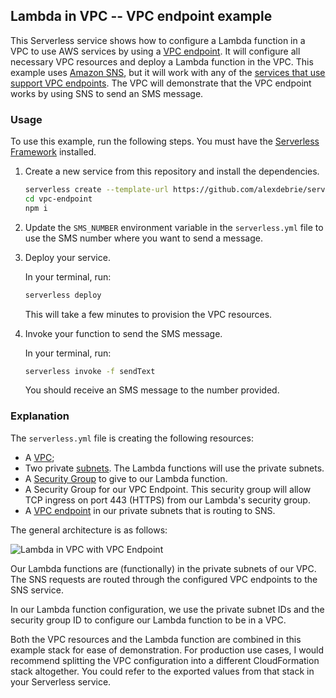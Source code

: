 ## Lambda in VPC -- VPC endpoint example

This Serverless service shows how to configure a Lambda function in a VPC to use AWS services by using a [VPC endpoint](https://docs.aws.amazon.com/vpc/latest/userguide/vpc-endpoints.html). It will configure all necessary VPC resources and deploy a Lambda function in the VPC. This example uses [Amazon SNS](https://aws.amazon.com/sns), but it will work with any of the [services that use support VPC endpoints](https://docs.aws.amazon.com/vpc/latest/userguide/vpce-interface.html). The VPC will demonstrate that the VPC endpoint works by using SNS to send an SMS message.

### Usage

To use this example, run the following steps. You must have the [Serverless Framework](https://github.com/serverless/serverless) installed.

1. Create a new service from this repository and install the dependencies.

    ```bash
    serverless create --template-url https://github.com/alexdebrie/serverless-vpc-examples/tree/master/vpc-endpoint --path vpc-endpoint
    cd vpc-endpoint
    npm i
    ```

2. Update the `SMS_NUMBER` environment variable in the `serverless.yml` file to use the SMS number where you want to send a message.

3. Deploy your service.

    In your terminal, run:

    ```bash
    serverless deploy
    ```

    This will take a few minutes to provision the VPC resources.

4. Invoke your function to send the SMS message.

    In your terminal, run:

    ```bash
    serverless invoke -f sendText
    ```

    You should receive an SMS message to the number provided.

### Explanation

The `serverless.yml` file is creating the following resources:

- A [VPC](https://docs.aws.amazon.com/AWSCloudFormation/latest/UserGuide/aws-resource-ec2-vpc.html);
- Two private [subnets](https://docs.aws.amazon.com/AWSCloudFormation/latest/UserGuide/aws-resource-ec2-subnet.html). The Lambda functions will use the private subnets.
- A [Security Group](https://docs.aws.amazon.com/AWSCloudFormation/latest/UserGuide/aws-properties-ec2-security-group.html) to give to our Lambda function.
- A Security Group for our VPC Endpoint. This security group will allow TCP ingress on port 443 (HTTPS) from our Lambda's security group.
- A [VPC endpoint](https://docs.aws.amazon.com/AWSCloudFormation/latest/UserGuide/aws-resource-ec2-vpcendpoint.html) in our private subnets that is routing to SNS.

The general architecture is as follows:

![Lambda in VPC with VPC Endpoint](https://user-images.githubusercontent.com/6509926/72752985-46a50680-3b89-11ea-891d-5a4a2996fb56.png)

Our Lambda functions are (functionally) in the private subnets of our VPC. The SNS requests are routed through the configured VPC endpoints to the SNS service.

In our Lambda function configuration, we use the private subnet IDs and the security group ID to configure our Lambda function to be in a VPC.

Both the VPC resources and the Lambda function are combined in this example stack for ease of demonstration. For production use cases, I would recommend splitting the VPC configuration into a different CloudFormation stack altogether. You could refer to the exported values from that stack in your Serverless service.